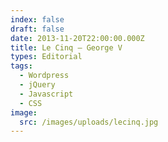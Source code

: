 ```yaml
---
index: false
draft: false
date: 2013-11-20T22:00:00.000Z
title: Le Cinq — George V
types: Editorial
tags:
  - Wordpress
  - jQuery
  - Javascript
  - CSS
image:
  src: /images/uploads/lecinq.jpg
---
```

